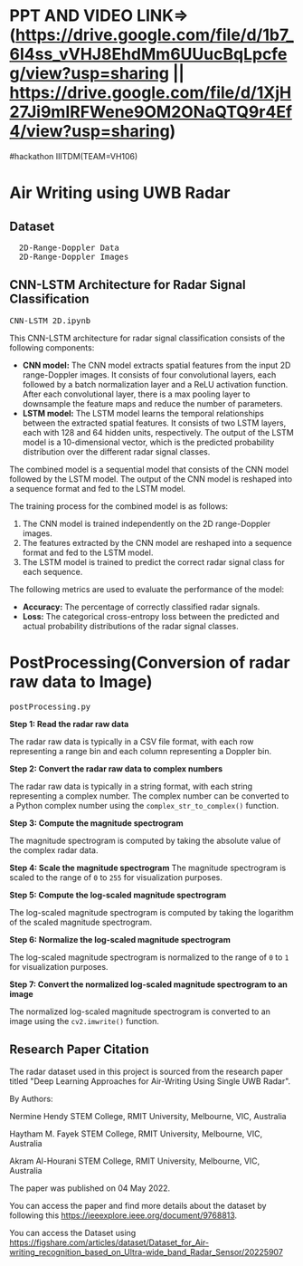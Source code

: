 # PPT AND VIDEO LINK=>(https://drive.google.com/file/d/1b7_6I4ss_vVHJ8EhdMm6UUucBqLpcfeg/view?usp=sharing || https://drive.google.com/file/d/1XjH27Ji9mIRFWene9OM2ONaQTQ9r4Ef4/view?usp=sharing)
#hackathon IIITDM(TEAM=VH106)
# Air Writing using UWB Radar

## Dataset
<pre>
  2D-Range-Doppler Data
  2D-Range-Doppler Images
</pre>

## CNN-LSTM Architecture for Radar Signal Classification
<pre>CNN-LSTM_2D.ipynb</pre>
This CNN-LSTM architecture for radar signal classification consists of the following components:

* **CNN model:** The CNN model extracts spatial features from the input 2D range-Doppler images. It consists of four convolutional layers, each followed by a batch normalization layer and a ReLU activation function. After each convolutional layer, there is a max pooling layer to downsample the feature maps and reduce the number of parameters.
* **LSTM model:** The LSTM model learns the temporal relationships between the extracted spatial features. It consists of two LSTM layers, each with 128 and 64 hidden units, respectively. The output of the LSTM model is a 10-dimensional vector, which is the predicted probability distribution over the different radar signal classes.

The combined model is a sequential model that consists of the CNN model followed by the LSTM model. The output of the CNN model is reshaped into a sequence format and fed to the LSTM model.

The training process for the combined model is as follows:

1. The CNN model is trained independently on the 2D range-Doppler images.
2. The features extracted by the CNN model are reshaped into a sequence format and fed to the LSTM model.
3. The LSTM model is trained to predict the correct radar signal class for each sequence.

The following metrics are used to evaluate the performance of the model:

* **Accuracy:** The percentage of correctly classified radar signals.
* **Loss:** The categorical cross-entropy loss between the predicted and actual probability distributions of the radar signal classes.


# PostProcessing(Conversion of radar raw data to Image)
<pre>postProcessing.py</pre>

**Step 1: Read the radar raw data**

The radar raw data is typically in a CSV file format, with each row representing a range bin and each column representing a Doppler bin.

**Step 2: Convert the radar raw data to complex numbers**

The radar raw data is typically in a string format, with each string representing a complex number. The complex number can be converted to a Python complex number using the `complex_str_to_complex()` function.

**Step 3: Compute the magnitude spectrogram**

The magnitude spectrogram is computed by taking the absolute value of the complex radar data.

**Step 4: Scale the magnitude spectrogram**
The magnitude spectrogram is scaled to the range of `0` to `255` for visualization purposes.

**Step 5: Compute the log-scaled magnitude spectrogram**

The log-scaled magnitude spectrogram is computed by taking the logarithm of the scaled magnitude spectrogram.

**Step 6: Normalize the log-scaled magnitude spectrogram**

The log-scaled magnitude spectrogram is normalized to the range of `0` to `1` for visualization purposes.

**Step 7: Convert the normalized log-scaled magnitude spectrogram to an image**

The normalized log-scaled magnitude spectrogram is converted to an image using the `cv2.imwrite()` function.

## Research Paper Citation

The radar dataset used in this project is sourced from the research paper titled "Deep Learning Approaches for Air-Writing Using Single UWB Radar".

By Authors:

Nermine Hendy
STEM College, RMIT University, Melbourne, VIC, Australia

Haytham M. Fayek
STEM College, RMIT University, Melbourne, VIC, Australia

Akram Al-Hourani
STEM College, RMIT University, Melbourne, VIC, Australia

The paper was published on 04 May 2022.

You can access the paper and find more details about the dataset by following this https://ieeexplore.ieee.org/document/9768813.

You can access the Dataset using https://figshare.com/articles/dataset/Dataset_for_Air-writing_recognition_based_on_Ultra-wide_band_Radar_Sensor/20225907




